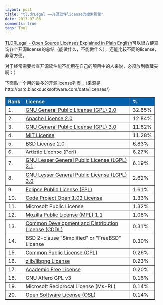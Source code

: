 ```yaml
---
layout: post
title: "tl;drLegal ——开源软件license的搜索引擎"
date: 2013-07-06
comments: true
tags: Tool
---
```

<p><a href="http://www.tldrlegal.com/">TLDRLegal - Open Source Licenses Explained in Plain English</a>可以很方便查询各个开源license的总结（能做什么，不能做什么），还能比较不同的license，非常方便。</p>
<p>对于经常需要检查开源软件能不能用在自己的项目中的人来说，必须放到收藏夹啊：）</p>
<p>下面贴一个用的最多的开源license列表：（来源是http://osrc.blackducksoftware.com/data/licenses/）</p>
<table style="width: 480px;" border="1" cellspacing="1" cellpadding="3">
<tbody>
<tr>
<td bgcolor="#0161ad"><strong><span style="color: #ffffff;">Rank</span></strong></td>
<td bgcolor="#0161ad"><strong><span style="color: #ffffff;">License</span></strong></td>
<td bgcolor="#0161ad"><strong><span style="color: #ffffff;">%</span></strong></td>
</tr>
<tr>
<td>1.</td>
<td><a href="http://www.gnu.org/licenses/gpl-2.0.html" target="_blank">GNU General Public License (GPL) 2.0</a></td>
<td>32.65%</td>
</tr>
<tr>
<td>2.</td>
<td><a href="http://www.apache.org/licenses/LICENSE-2.0" target="_blank">Apache License 2.0</a></td>
<td>12.84%</td>
</tr>
<tr>
<td>3.</td>
<td><a href="http://www.gnu.org/licenses/gpl-3.0.html" target="_blank">GNU General Public License (GPL) 3.0</a></td>
<td>11.62%</td>
</tr>
<tr>
<td>4.</td>
<td><a href="http://www.opensource.org/licenses/mit-license.php" target="_blank">MIT License</a></td>
<td>11.28%</td>
</tr>
<tr>
<td>5.</td>
<td><a href="http://www.opensource.org/licenses/bsd-license.php" target="_blank">BSD License 2.0</a></td>
<td>6.83%</td>
</tr>
<tr>
<td>6.</td>
<td><a href="http://www.opensource.org/licenses/artistic-license.php" target="_blank">Artistic License (Perl)</a></td>
<td>6.27%</td>
</tr>
<tr>
<td>7.</td>
<td><a href="http://www.gnu.org/licenses/lgpl-2.1.html" target="_blank">GNU Lesser General Public License (LGPL) 2.1</a></td>
<td>6.19%</td>
</tr>
<tr>
<td>8.</td>
<td><a href="http://www.gnu.org/licenses/lgpl-3.0.html" target="_blank">GNU Lesser General Public License (LGPL) 3.0</a></td>
<td>2.62%</td>
</tr>
<tr>
<td>9.</td>
<td><a href="http://www.eclipse.org/legal/epl-v10.html" target="_blank">Eclipse Public License (EPL)</a></td>
<td>1.61%</td>
</tr>
<tr>
<td>10.</td>
<td><a href="http://www.codeproject.com/info/cpol10.aspx" target="_blank">Code Project Open 1.02 License</a></td>
<td>1.33%</td>
</tr>
<tr>
<td>11.</td>
<td>Microsoft Public License</td>
<td>1.32%</td>
</tr>
<tr>
<td>12.</td>
<td><a href="http://www.mozilla.org/MPL/MPL-1.1.html" target="_blank">Mozilla Public License (MPL) 1.1</a></td>
<td>1.08%</td>
</tr>
<tr>
<td>13.</td>
<td><a href="http://www.opensource.org/licenses/cddl1.php" target="_blank">Common Development and Distribution License (CDDL)</a></td>
<td>0.31%</td>
</tr>
<tr>
<td>14.</td>
<td>BSD 2-clause "Simplified" or "FreeBSD" License</td>
<td>0.30%</td>
</tr>
<tr>
<td>15.</td>
<td><a href="http://www.opensource.org/licenses/cpl1.0.php" target="_blank">Common Public License (CPL)</a></td>
<td>0.26%</td>
</tr>
<tr>
<td>16.</td>
<td><a href="http://www.opensource.org/licenses/zlib-license.php" target="_blank">zlib/libpng License</a></td>
<td>0.23%</td>
</tr>
<tr>
<td>17.</td>
<td><a href="http://www.opensource.org/licenses/academic.php" target="_blank">Academic Free License</a></td>
<td>0.20%</td>
</tr>
<tr>
<td>18.</td>
<td>GNU Affero GPL v3</td>
<td>0.16%</td>
</tr>
<tr>
<td>19.</td>
<td>Microsoft Reciprocal License (Ms-RL)</td>
<td>0.14%</td>
</tr>
<tr>
<td>20.</td>
<td><a href="http://www.opensource.org/licenses/osl-3.0.php" target="_blank">Open Software License (OSL)</a></td>
<td>0.14%</td>
</tr>
</tbody>
</table>
